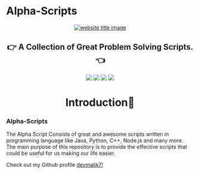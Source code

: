 # Alpha-Scripts

<p align="center">
  <a href="#"><img src="https://capsule-render.vercel.app/api?type=waving&color=auto&height=300&section=header&text=Great_Alpha-Scripts&fontSize=90" alt="website title image"></a>
  <h2 align="center">👉 A Collection of Great Problem Solving Scripts.👈</h2>
</p>

<p align="center">
  <a href = "https://www.python.org/"><img src="https://img.shields.io/badge/language-Python-blue?style=for-the-badge"></a>
  <a href = "https://www.javascript.com/"><img src="https://img.shields.io/badge/language-Javascript-blue?style=for-the-badge"></a>
  <a href = "https://www.java.com/en/"><img src="https://img.shields.io/badge/language-Java-blue?style=for-the-badge"></a>
  <a href = "https://nodejs.org/en/"><img src="https://img.shields.io/badge/language-Nodejs-blue?style=for-the-badge"></a>
 </p>
 
 
<center><h1 align="center">Introduction📌</h1></center>
<h3>Alpha-Scripts</h3>

The Alpha Script Consists of great and awesome scripts written in programming language like Java, Python, C++, Node.js and many more. The main  purpose of this repository is to provide the effective scripts that could be useful for us making our life easier.

Check out my Github profile [devmalik7!](https://github.com/devmalik7)
